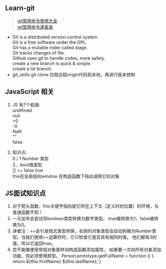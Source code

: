 ## Learn-git
  > [git常用命令使用大全](https://www.cnblogs.com/Gxiaopan/p/6714539.html)   
  > [git常用命令速查表](https://upload-images.jianshu.io/upload_images/2759190-030b69c3de39e145.png)

- Git is a distributed version control system.  
  Git is a free software under the GPL.  
  Git has a mutable index called stage.  
  Git tracks changes of file.  
  Github uses git to handle codes, more safety.  
  create a new branch is quick & simple.  
  create a tst branch.
- git_skills git clone 拉取远程origin代码到本地，再进行版本控制
 
## JavaScript 相关
  1. JS 有7个假值:  
    undifined  
    null  
    +0  
    -0        
    NaN  
    ""  
    false   
    
  2. 知识点:  
    0 / 1 Number 类型    
    2... bool值类型  
    [] == false true  
    this在全局指向window 在构造函数下指向调用它的对象      

## JS面试知识点
1. 对于箭头函数，this关键字指向是它所在上下文（定义时的位置）的环境，与普通函数不同！
2. 一元加号会尝试将boolean类型转换为数字类型。 true被转换为1，false被转换为0。
3. 译者注：==会引发隐式类型转换，右侧的对象类型会自动拆箱为Number类型。当我们使用==运算符时，它只检查它是否具有相同的值。 他们都有3的值，所以它返回true。
4. 您不能像使用常规对象那样向构造函数添加属性。 如果要一次向所有对象添加功能，则必须使用原型。 Person.prototype.getFullName = function () { return ${this.firstName} ${this.lastName}; }